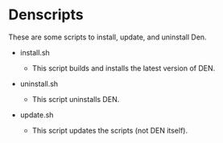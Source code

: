 # Denscripts

These are some scripts to install, update, and uninstall Den.

+ install.sh

  + This script builds and installs the latest version of DEN.

+ uninstall.sh

  + This script uninstalls DEN.

+ update.sh

  + This script updates the scripts (not DEN itself).

